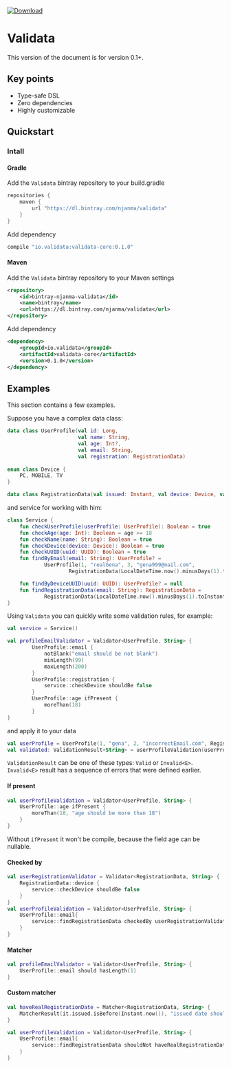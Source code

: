 [ ![Download](https://api.bintray.com/packages/njanma/validata/validata-core/images/download.svg) ](https://bintray.com/njanma/validata/validata-core/_latestVersion)

Validata
========

This version of the document is for version 0.1+.

Key points
----------
+ Type-safe DSL
+ Zero dependencies
+ Highly customizable

Quickstart
----------

### Intall

#### Gradle
Add the `Validata` bintray repository to your build.gradle
```groovy
repositories {
    maven {
        url "https://dl.bintray.com/njanma/validata"
    }
}
```
Add dependency
```groovy
compile "io.validata:validata-core:0.1.0"
```

#### Maven
Add the `Validata` bintray repository to your Maven settings

```xml
<repository>
    <id>bintray-njanma-validata</id>
    <name>bintray</name>
    <url>https://dl.bintray.com/njanma/validata</url>
</repository>
```
Add dependency
```xml
<dependency>
    <groupId>io.validata</groupId>
    <artifactId>validata-core</artifactId>
    <version>0.1.0</version>
</dependency>
```

Examples
--------
This section contains a few examples.

Suppose you have a complex data class:

```kotlin
data class UserProfile(val id: Long,
                       val name: String,
                       val age: Int?,
                       val email: String,
                       val registration: RegistrationData)
                       
enum class Device {
    PC, MOBILE, TV
}

data class RegistrationData(val issued: Instant, val device: Device, val deviceUUID: UUID)                       
```
and service for working with him:

```kotlin
class Service {
    fun checkUserProfile(userProfile: UserProfile): Boolean = true
    fun checkAge(age: Int): Boolean = age >= 18
    fun checkName(name: String): Boolean = true
    fun checkDevice(device: Device): Boolean = true
    fun checkUUID(uuid: UUID): Boolean = true
    fun findByEmail(email: String): UserProfile? =
            UserProfile(1, "realGena", 3, "gena999@mail.com",
                    RegistrationData(LocalDateTime.now().minusDays(1).toInstant(ZoneOffset.UTC), Device.MOBILE, UUID.randomUUID()))

    fun findByDeviceUUID(uuid: UUID): UserProfile? = null
    fun findRegistrationData(email: String): RegistrationData =
            RegistrationData(LocalDateTime.now().minusDays(1).toInstant(ZoneOffset.UTC), Device.PC, UUID.randomUUID())
}
```
Using `Validata` you can quickly write some validation rules, for example:
```kotlin
val service = Service()

val profileEmailValidator = Validator<UserProfile, String> {
        UserProfile::email {
            notBlank("email should be not blank")
            minLength(99)
            maxLength(200)
        }
        UserProfile::registration {
            service::checkDevice shouldBe false
        }
        UserProfile::age ifPresent {
            moreThan(18)
        }
}
```
and apply it to your data
```kotlin
val userProfile = UserProfile(1, "gena", 2, "incorrectEmail.com", RegistrationData(Instant.EPOCH, Device.TV, UUID.randomUUID()))
val validated: ValidationResult<String> = userProfileValidation(userProfile)
```
`ValidationResult` can be one of these types: `Valid` or `Invalid<E>`. 
`Invalid<E>` result has a sequence of errors that were defined earlier.

#### If present
```kotlin
val userProfileValidation = Validator<UserProfile, String> {
    UserProfile::age ifPresent {
        moreThan(18, "age should be more than 18")
    }
}
```
Without `ifPresent` it won't be compile, because the field age can be nullable.

#### Checked by
```kotlin
val userRegistrationValidator = Validator<RegistrationData, String> {
    RegistrationData::device {
        service::checkDevice shouldBe false
    }
}
val userProfileValidation = Validator<UserProfile, String> {
    UserProfile::email{
        service::findRegistrationData checkedBy userRegistrationValidator
    }
}    
```
#### Matcher
```kotlin
val profileEmailValidator = Validator<UserProfile, String> {
    UserProfile::email should hasLength(1)
}    
```

#### Custom matcher
```kotlin
val haveRealRegistrationDate = Matcher<RegistrationData, String> {
    MatcherResult(it.issued.isBefore(Instant.now()), "issued date should be in past!", "issued date should be in future")
}

val userProfileValidation = Validator<UserProfile, String> {
    UserProfile::email{
        service::findRegistrationData shouldNot haveRealRegistrationDate
    }
}
``` 